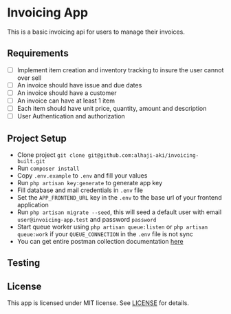 # Invoicing App

This is a basic invoicing api for users to manage their invoices.

## Requirements

- [ ] Implement item creation and inventory tracking to insure the user cannot over sell
- [ ] An invoice should have issue and due dates
- [ ] An invoice should have a customer
- [ ] An invoice can have at least 1 item
- [ ] Each item should have unit price, quantity, amount and description
- [ ] User Authentication and authorization

## Project Setup

- Clone project `git clone git@github.com:alhaji-aki/invoicing-built.git`
- Run `composer install`
- Copy `.env.example` to `.env` and fill your values
- Run `php artisan key:generate` to generate app key
- Fill database and mail credentials in `.env` file
- Set the `APP_FRONTEND_URL` key in the `.env` to the base url of your frontend application
- Run `php artisan migrate --seed`, this will seed a default user with email `user@invoicing-app.test` and password `password`
- Start queue worker using `php artisan queue:listen` or `php artisan queue:work` if your `QUEUE_CONNECTION` in the `.env` file is not sync
- You can get entire postman collection documentation [here](https://documenter.getpostman.com/view/2848345/2s93zB6hgy)

## Testing

## License

This app is licensed under MIT license. See [LICENSE](LICENSE) for details.
